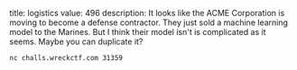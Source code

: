 title: logistics
value: 496
description: It looks like the ACME Corporation is moving to become a defense contractor.
They just sold a machine learning model to the Marines. But I think their model
isn't is complicated as it seems. Maybe you can duplicate it?

`nc challs.wreckctf.com 31359`
